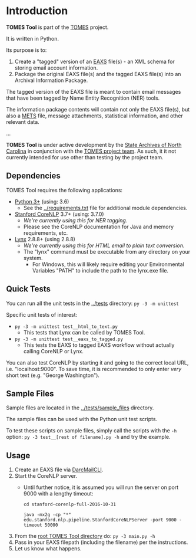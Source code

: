 # Introduction

**TOMES Tool** is part of the [TOMES](https://www.ncdcr.gov/resources/records-management/tomes) project.

It is written in Python.

Its purpose is to:

1. Create a "tagged" version of an [EAXS](http://www.history.ncdcr.gov/SHRAB/ar/emailpreservation/mail-account/mail-account_docs.html) file(s) - an XML schema for storing email account information.
2. Package the original EAXS file(s) and the tagged EAXS file(s) into an Archival Information Package.

The tagged version of the EAXS file is meant to contain email messages that have been tagged by Name Entity Recognition (NER) tools.

The information package contents will contain not only the EAXS file(s), but also a [METS](http://www.loc.gov/standards/mets/mets-home.html) file, message attachments, statistical information, and other relevant data.

...

**TOMES Tool**  is under active development by the [State Archives of North Carolina](http://archives.ncdcr.gov/) in conjunction with the [TOMES project team](https://www.ncdcr.gov/resources/records-management/tomes/team). As such, it it not currently intended for use other than testing by the project team.


## Dependencies

TOMES Tool requires the following applications:

- [Python 3+](https://www.python.org/download/releases/3.0/) (using: 3.6)
	- See the [../requirements.txt](https://github.com/StateArchivesOfNorthCarolina/tomes_tool/blob/master/requirements.txt) file for additional module dependencies.
- [Stanford CoreNLP](https://stanfordnlp.github.io/CoreNLP/) 3.7+ (using: 3.7.0)
	- *We're currently using this for NER tagging.*
	- Please see the CoreNLP documentation for Java and memory requirements, etc.
- [Lynx](http://lynx.browser.org/) 2.8.8+ (using 2.8.8)
	- *We're currently using this for HTML email to plain text conversion.*
	- The "lynx" command must be executable from any directory on your system.
		- For Windows, this will likely require editing your Environmental Variables "PATH" to include the path to the lynx.exe file.


## Quick Tests

You can run all the unit tests in the [../tests](https://github.com/StateArchivesOfNorthCarolina/tomes_tool/blob/master/tests/) directory: `py -3 -m unittest`

Specific unit tests of interest:

- `py -3 -m unittest test__html_to_text.py`
	- This tests that Lynx can be called by TOMES Tool.
- `py -3 -m unittest test__eaxs_to_tagged.py`
	- This tests the EAXS to tagged EAXS workflow without actually calling CoreNLP or Lynx.

You can also test CoreNLP by starting it and going to the correct local URL, i.e. "localhost:9000". To save time, it is recommended to only enter *very* short text (e.g. "George Washington").


## Sample Files 

Sample files are located in the [../tests/sample_files](https://github.com/StateArchivesOfNorthCarolina/tomes_tool/blob/master/tests/sample_files/) directory.

The sample files can be used with the Python unit test scripts.

To test these scripts on sample files, simply call the scripts with the `-h` option: `py -3 test__[rest of filename].py -h` and try the example.


## Usage

1. Create an EAXS file via [DarcMailCLI](https://github.com/StateArchivesOfNorthCarolina/DarcMailCLI).
2. Start the CoreNLP server.
	- Until further notice, it is assumed you will run the server on port 9000 with a lengthy timeout:
	
		`cd stanford-corenlp-full-2016-10-31`

     	`java -mx2g -cp "*" edu.stanford.nlp.pipeline.StanfordCoreNLPServer -port 9000 -timeout 50000`
3. From the [root TOMES Tool directory](https://github.com/StateArchivesOfNorthCarolina/tomes_tool/) do: `py -3 main.py -h` 
4. Pass in your EAXS filepath (including the filename) per the instructions.
5. Let us know what happens.
